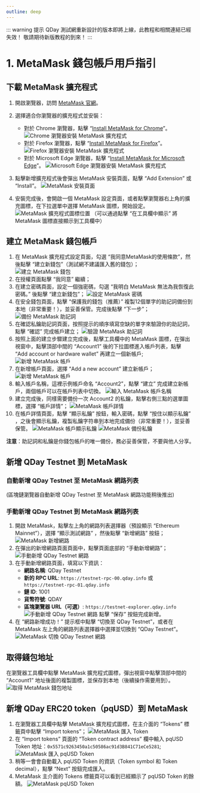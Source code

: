 ```yaml
---
outline: deep
---
```


::: warning 提示
QDay 測試網重新設計的版本即將上線，此教程和相關連結已經失效！
敬請期待新版教程的到來！
:::

# 1. MetaMask 錢包帳戶用戶指引

## 下載 MetaMask 擴充程式

1. 開啟瀏覽器，訪問 [MetaMask 官網](https://metamask.io/)。

2. 選擇適合你瀏覽器的擴充程式並安裝：

   - 對於 Chrome 瀏覽器，點擊 “[Install MetaMask for Chrome](https://chrome.google.com/webstore/detail/nkbihfbeogaeaoehlefnkodbefgpgknn)”。
   ![Chrome 瀏覽器安裝 MetaMask 擴充程式](/qday-testnet/metamask/chrome-metamask-install.png)<br>
   - 對於 Firefox 瀏覽器，點擊 “[Install MetaMask for Firefox](https://addons.mozilla.org/zh-CN/firefox/addon/ether-metamask/)”。
   ![Firefox 瀏覽器安裝 MetaMask 擴充程式](/qday-testnet/metamask/firefox-metamask-install.png)<br>
   - 對於 Microsoft Edge 瀏覽器，點擊 “[Install MetaMask for Microsoft Edge](https://microsoftedge.microsoft.com/addons/detail/metamask/ejbalbakoplchlghecdalmeeeajnimhm)”。
   ![Microsoft Edge 瀏覽器安裝 MetaMask 擴充程式](/qday-testnet/metamask/edge-metamask-install.png)<br>
3. 點擊新增擴充程式後會彈出 MetaMask 安裝頁面，點擊 “Add Extension” 或 “Install”。
   ![MetaMask 安裝頁面](/qday-testnet/metamask/add-to-edge.png)
4. 安裝完成後，會開啟一個 MetaMask 設定頁面，或者點擊瀏覽器右上角的擴充圖標，在下拉選單中選擇 MetaMask 圖標，開始設定。
   ![MetaMask 擴充程式圖標位置](/qday-testnet/metamask/metamask-display-icon.png)
   （可以通過點擊 “在工具欄中顯示” 將 MetaMask 圖標直接顯示到工具欄中）

## 建立 MetaMask 錢包帳戶

1. 在 MetaMask 擴充程式設定頁面，勾選 “我同意MetaMask的使用條款”，然後點擊 “建立新錢包”（測試網不建議匯入舊的錢包）；
   ![建立 MetaMask 錢包](/qday-testnet/metamask/create-metamask-wallet.png)
2. 在授權頁面點擊 “我同意” 繼續；
3. 在建立密碼頁面，設定一個強密碼，勾選 “我明白 MetaMask 無法為我恢復此密碼。” 後點擊 “建立新錢包”；
   ![設定 MetaMask 密碼](/qday-testnet/metamask/set-metamask-password.png)
4. 在安全錢包頁面，點擊 “保護我的錢包（推薦）” 複製12個單字的助記詞備份到本地（非常重要！），並妥善保管。完成後點擊 “下一步”；
   ![備份 MetaMask 助記詞](/qday-testnet/metamask/backup-metamask-mnemonic.png)
5. 在確認私鑰助記詞頁面，按照提示的順序填寫空缺的單字來驗證你的助記詞，點擊 “確認” 完成帳戶建立；
   ![驗證 MetaMask 助記詞](/qday-testnet/metamask/verify-metamask-mnemonic.png)
6. 按照上面的建立步驟建立完成後，點擊工具欄中的 MetaMask 圖標，在彈出視窗中，點擊頂部中間的 “Account1” 後的下拉圖標進入帳戶列表，點擊 “Add account or hardware wallet” 再建立一個新帳戶;
   ![新增 MetaMask 帳戶](/qday-testnet/metamask/add-metamask-account.png)
7. 在新增帳戶頁面，選擇 “Add a new account” 建立新帳戶；
   ![新增 MetaMask 帳戶](/qday-testnet/metamask/add-new-metamask-account.png)
8. 輸入帳戶名稱，這裡示例帳戶命名 “Account2”，點擊 “建立” 完成建立新帳戶，兩個帳戶可以在帳戶列表中切換。
   ![輸入 MetaMask 帳戶名稱](/qday-testnet/metamask/input-metamask-account.png)
9. 建立完成後，同樣需要備份一次 Account2 的私鑰，點擊右側三點的選單圖標，選擇 “帳戶詳情”；
   ![MetaMask 帳戶詳情](/qday-testnet/metamask/metamask-account-detail.png)
10. 在帳戶詳情頁面，點擊 “顯示私鑰” 按鈕，輸入密碼，點擊 “按住以顯示私鑰” ，之後會顯示私鑰，複製私鑰字符串到本地完成備份（非常重要！），並妥善保管。
   ![MetaMask 帳戶顯示私鑰](/qday-testnet/metamask/metamask-account-privatekey1.png)
   ![MetaMask 備份私鑰](/qday-testnet/metamask/metamask-account-privatekey2.png)

**注意**：助記詞和私鑰是你錢包帳戶的唯一備份，務必妥善保管，不要與他人分享。

## 新增 QDay Testnet 到 MetaMask

### 自動新增 QDay Testnet 至 MetaMask 網路列表
(區塊鏈瀏覽器自動新增 QDay Testnet 至 MetaMask 網路功能稍後推出)

### 手動新增 QDay Testnet 到 MetaMask 網路列表

1. 開啟 MetaMask，點擊左上角的網路列表選擇器（預設顯示 “Ethereum Mainnet”），選擇 “顯示測試網路” ，然後點擊 “新增網路” 按鈕；
   ![MetaMask 新增網路](/qday-testnet/metamask/add-metamask-network1.png)
2. 在彈出的新增網路頁面頁面中，點擊頁面底部的 “手動新增網路”；
   ![手動新增 QDay Testnet 網路](/qday-testnet/metamask/add-metamask-network2.png)
3. 在手動新增網路頁面，填寫以下資訊：
   - **網路名稱**: QDay Testnet
   - **新的 RPC URL**: `https://testnet-rpc-00.qday.info` 或 `https://testnet-rpc-01.qday.info`
   - **鏈 ID**: 1001
   - **貨幣符號**: QDAY
   - **區塊瀏覽器 URL（可選）**: `https://testnet-explorer.qday.info`
   ![手動新增 QDay Testnet 網路](/qday-testnet/metamask/add-metamask-network3.png)
   點擊 “保存” 按鈕完成新增。
4. 在 “網路新增成功！” 提示框中點擊 “切換至 QDay Testnet”，或者在 MetaMask 左上角的網路列表選擇器中選擇並切換到 “QDay Testnet”。
   ![MetaMask 切換 QDay Testnet 網路](/qday-testnet/metamask/switch-metamask-qday-testnet-network.png)

## 取得錢包地址

在瀏覽器工具欄中點擊 MetaMask 擴充程式圖標，彈出視窗中點擊頂部中間的 “Account1” 地址後面的複製圖標，並保存到本地（後續操作需要用到）。
![取得 MetaMask 錢包地址](/qday-testnet/metamask/get-metamask-address.png)

## 新增 QDay ERC20 token（pqUSD）到 MetaMask

1. 在瀏覽器工具欄中點擊 MetaMask 擴充程式圖標，在主介面的 “Tokens” 標籤頁中點擊 “Import tokens”；
   ![MetaMask 匯入 Token](/qday-testnet/metamask/import-tokens1.png)
2. 在 “Import tokens” 頁面的 “Token contract address” 欄中輸入 pqUSD Token 地址：`0x5571c9263450a1c50586ac91d3B841C71eCe5281`;
   ![MetaMask 匯入 pqUSD Token](/qday-testnet/metamask/import-tokens2.png)
3. 稍等一會會自動載入 pqUSD Token 的資訊（Token symbol 和 Token decimal），點擊 “Next” 按鈕完成匯入。
4. MetaMask 主介面的 Tokens 標籤頁可以看到已經顯示了 pqUSD Token 的餘額。
   ![MetaMask pqUSD Token](/qday-testnet/metamask/pqusd-tokens.png)

